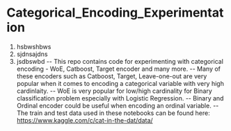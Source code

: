 # Categorical_Encoding_Experimentation
1. hsbwshbws
2. sjdnsajdns
3. jsdbswbd
-- This repo contains code for experimenting with categorical encoding - WoE, Catboost, Target encoder and many more.
-- Many of these encoders such as Catboost, Target, Leave-one-out are very popular when it comes to encoding a categorical variable with very high cardinlaity.
-- WoE is very popular for low/high cardinality for Binary classification problem especially with Logistic Regression.
-- Binary and Ordinal encoder could be useful when encoding an ordinal variable.
-- The train and test data used in these notebooks can be found here: https://www.kaggle.com/c/cat-in-the-dat/data/
